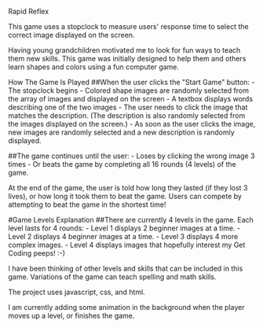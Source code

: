 Rapid Reflex

This game uses a stopclock to measure users' response time to select the correct image displayed on the screen.

Having young grandchildren motivated me to look for fun ways to teach them new skills. This game was initially designed to help them and others learn shapes and colors using a fun computer game. 

How The Game Is Played
##When the user clicks the "Start Game" button:
    - The stopclock begins
    - Colored shape images are randomly selected from the array of images and displayed on the screen
    - A textbox displays words describing one of the two images
    - The user needs to click the image that matches the description. (The description is also randomly selected from the images displayed on the screen.)
    - As soon as the user clicks the image, new images are randomly selected and a new description is randomly displayed.

##The game continues until the user:
    - Loses by clicking the wrong image 3 times
    - Or beats the game by completing all 16 rounds (4 levels) of the game. 

At the end of the game, the user is told how long they lasted (if they lost 3 lives), or how long it took them to beat the game. 
Users can compete by attempting to beat the game in the shortest time! 

#Game Levels Explanation
##There are currently 4 levels in the game. Each level lasts for 4 rounds:
    - Level 1 displays 2 beginner images at a time.
    - Level 2 displays 4 beginner images at a time.
    - Level 3 displays 4 more complex images.
    - Level 4 displays images that hopefully interest my Get Coding peeps! :-) 

I have been thinking of other levels and skills that can be included in this game. Variations of the game can teach spelling and math skills.

The project uses javascript, css, and html. 

I am currently adding some animation in the background when the player moves up a level, or finishes the game.
